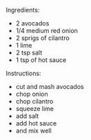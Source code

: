 Ingredients:
- 2 avocados
- 1/4 medium red onion
- 2 sprigs of cilantro
- 1 lime
- 2 tsp salt
- 1 tsp of hot sauce

Instructions:
- cut and mash avocados
- chop onion
- chop cilantro
- squeeze lime
- add salt
- add hot sauce
- and mix well
